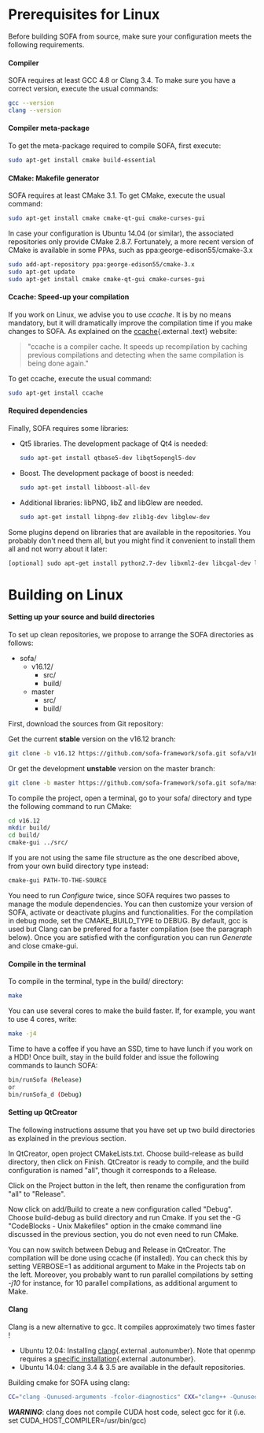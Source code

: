 Prerequisites for Linux
=======================


Before building SOFA from source, make sure your configuration meets the
following requirements.


#### Compiler

SOFA requires at least GCC 4.8 or Clang 3.4. To make sure you have a correct version, execute the usual
commands:
```bash
gcc --version
clang --version
```


#### Compiler meta-package

To get the meta-package required to compile SOFA, first execute:

```bash
sudo apt-get install cmake build-essential
```


#### CMake: Makefile generator

SOFA requires at least CMake 3.1. To get CMake, execute the usual
command:
```bash
sudo apt-get install cmake cmake-qt-gui cmake-curses-gui
```

In case your configuration is Ubuntu 14.04 (or similar), the associated
repositories only provide CMake 2.8.7. Fortunately, a more recent
version of CMake is available in some PPAs, such as ppa:george-edison55/cmake-3.x

```bash
sudo add-apt-repository ppa:george-edison55/cmake-3.x
sudo apt-get update
sudo apt-get install cmake cmake-qt-gui cmake-curses-gui
```


#### Ccache: Speed-up your compilation

If you work on Linux, we advise you to use *ccache*. It is by no means
mandatory, but it will dramatically improve the compilation time if you
make changes to SOFA. As explained on the
[ccache](http://ccache.samba.org/ "http://ccache.samba.org/"){.external
.text} website:

> "ccache is a compiler cache. It speeds up recompilation by caching
> previous compilations and detecting when the same compilation is being
> done again."

To get ccache, execute the usual command:

```bash
sudo apt-get install ccache
```


#### Required dependencies

Finally, SOFA requires some libraries:

-   Qt5 libraries. The development package of Qt4 is needed:

    ```bash
    sudo apt-get install qtbase5-dev libqt5opengl5-dev
    ```

-   Boost. The development package of boost is needed:

    ```bash
    sudo apt-get install libboost-all-dev
    ```

-   Additional libraries: libPNG, libZ and libGlew are needed.

    ```bash
    sudo apt-get install libpng-dev zlib1g-dev libglew-dev
    ```

Some plugins depend on libraries that are available in the repositories.
You probably don't need them all, but you might find it convenient to
install them all and not worry about it later:

```bash
[optional] sudo apt-get install python2.7-dev libxml2-dev libcgal-dev libblas-dev liblapack-dev libsuitesparse-dev libassimp-dev freeglut3-dev
```


Building on Linux
=================


#### Setting up your source and build directories

To set up clean repositories, we propose to arrange the SOFA directories
as follows:

-   sofa/
    -   v16.12/
        -   src/
        -   build/
    -   master
        -   src/
        -   build/

First, download the sources from Git repository:

Get the current **stable** version on the v16.12 branch:
``` {.bash .stable}
git clone -b v16.12 https://github.com/sofa-framework/sofa.git sofa/v16.12/src/
```

Or get the development **unstable** version on the master branch:
``` {.bash .unstable}
git clone -b master https://github.com/sofa-framework/sofa.git sofa/master/src/
```

To compile the project, open a terminal, go to your sofa/ directory and
type the following command to run CMake:

```bash
cd v16.12
mkdir build/
cd build/
cmake-gui ../src/
```

If you are not using the same file structure as the one described above,
from your own build directory type instead:

```bash
cmake-gui PATH-TO-THE-SOURCE
```

You need to run *Configure* twice, since SOFA requires two passes to
manage the module dependencies. You can then customize your version of
SOFA, activate or deactivate plugins and functionalities. For the 
compilation in debug mode, set the CMAKE_BUILD_TYPE to DEBUG. By default,
gcc is used but Clang can be prefered for a faster compilation (see the
paragraph below).
Once you are satisfied with the configuration you can run *Generate* and close cmake-gui.


#### Compile in the terminal

To compile in the terminal, type in the build/ directory:

```bash
make
```

You can use several cores to make the build faster. If, for example, you
want to use 4 cores, write:

```bash
make -j4
```

Time to have a coffee if you have an SSD, time to have lunch if you work
on a HDD! Once built, stay in the build folder and issue the following
commands to launch SOFA:

```bash
bin/runSofa (Release)
or
bin/runSofa_d (Debug)
```


#### Setting up QtCreator

The following instructions assume that you have set up two build
directories as explained in the previous section.

In QtCreator, open project CMakeLists.txt. Choose build-release as build
directory, then click on Finish. QtCreator is ready to compile, and the
build configuration is named "all", though it corresponds to a Release.

Click on the Project button in the left, then rename the configuration
from "all" to "Release".

Now click on add/Build to create a new configuration called "Debug".
Choose build-debug as build directory and run Cmake. If you set the -G
"CodeBlocks - Unix Makefiles" option in the cmake command line discussed
in the previous section, you do not even need to run CMake.

You can now switch between Debug and Release in QtCreator. The
compilation will be done using ccache (if installed). You can check this
by setting VERBOSE=1 as additional argument to Make in the Projects tab
on the left. Moreover, you probably want to run parallel compilations by
setting *-j10* for instance, for 10 parallel compilations, as additional
argument to Make.


#### Clang

Clang is a new alternative to gcc. It compiles approximately two times
faster !

-   Ubuntu 12.04: Installing
    [clang](http://llvm.org/apt/ "http://llvm.org/apt/"){.external
    .autonumber}. Note that openmp requires a [specific
    installation](http://clang-omp.github.io/ "http://clang-omp.github.io"){.external
    .autonumber}.
-   Ubuntu 14.04: clang 3.4 & 3.5 are available in the
    default repositories.

Building cmake for SOFA using clang:

```bash
CC="clang -Qunused-arguments -fcolor-diagnostics" CXX="clang++ -Qunused-arguments -fcolor-diagnostics" cmake -DCMAKE_BUILD_TYPE=Release -G "CodeBlocks - Unix Makefiles" -H/path/to/src/Sofa -B/path/to/build/dir
```

***WARNING***: clang does not compile CUDA host code, select gcc for it
(i.e. set CUDA\_HOST\_COMPILER=/usr/bin/gcc)
